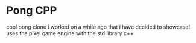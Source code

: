 # Pong CPP

cool pong clone i worked on a while ago that i have decided to showcase! uses the pixel game engine with the std library c++
